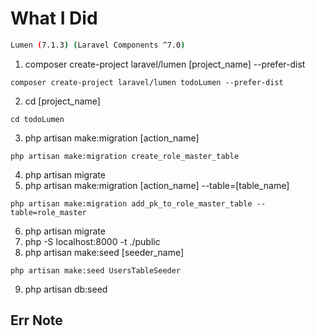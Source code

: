 # What I Did

```bash
Lumen (7.1.3) (Laravel Components ^7.0)
```

1. composer create-project laravel/lumen [project_name] --prefer-dist
```
composer create-project laravel/lumen todoLumen --prefer-dist
```
2. cd [project_name]
```
cd todoLumen
```
3. php artisan make:migration [action_name]
```
php artisan make:migration create_role_master_table
```
4. php artisan migrate
5. php artisan make:migration [action_name]  --table=[table_name]
```
php artisan make:migration add_pk_to_role_master_table --table=role_master
```
6. php artisan migrate
7. php -S localhost:8000 -t ./public
8. php artisan make:seed [seeder_name]
```
php artisan make:seed UsersTableSeeder
```
9. php artisan db:seed

## Err Note
